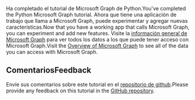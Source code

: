 <!-- markdownlint-disable MD002 MD041 -->

<span data-ttu-id="0179f-101">Ha completado el tutorial de Microsoft Graph de Python.</span><span class="sxs-lookup"><span data-stu-id="0179f-101">You've completed the Python Microsoft Graph tutorial.</span></span> <span data-ttu-id="0179f-102">Ahora que tiene una aplicación de trabajo que llama a Microsoft Graph, puede experimentar y agregar nuevas características.</span><span class="sxs-lookup"><span data-stu-id="0179f-102">Now that you have a working app that calls Microsoft Graph, you can experiment and add new features.</span></span> <span data-ttu-id="0179f-103">Visite la [información general de Microsoft Graph](/graph/overview) para ver todos los datos a los que puede tener acceso con Microsoft Graph.</span><span class="sxs-lookup"><span data-stu-id="0179f-103">Visit the [Overview of Microsoft Graph](/graph/overview) to see all of the data you can access with Microsoft Graph.</span></span>

## <a name="feedback"></a><span data-ttu-id="0179f-104">Comentarios</span><span class="sxs-lookup"><span data-stu-id="0179f-104">Feedback</span></span>

<span data-ttu-id="0179f-105">Envíe sus comentarios sobre este tutorial en el [repositorio de github](https://github.com/microsoftgraph/msgraph-training-pythondjangoapp).</span><span class="sxs-lookup"><span data-stu-id="0179f-105">Please provide any feedback on this tutorial in the [GitHub repository](https://github.com/microsoftgraph/msgraph-training-pythondjangoapp).</span></span>